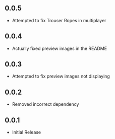 ## 0.0.5
- Attempted to fix Trouser Ropes in multiplayer

## 0.0.4
- Actually fixed preview images in the README

## 0.0.3
- Attempted to fix preview images not displaying

## 0.0.2
- Removed incorrect dependency

## 0.0.1
- Initial Release